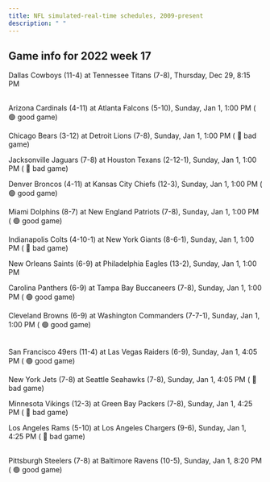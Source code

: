 ```yaml
---
title: NFL simulated-real-time schedules, 2009-present
description: " "
---
```


## Game info for 2022 week 17
Dallas Cowboys (11-4) at Tennessee Titans (7-8), Thursday, Dec 29, 8:15 PM

<br/>Arizona Cardinals (4-11) at Atlanta Falcons (5-10), Sunday, Jan 1, 1:00 PM (	:green_circle: good game)

Chicago Bears (3-12) at Detroit Lions (7-8), Sunday, Jan 1, 1:00 PM (	:red_circle: bad game)

Jacksonville Jaguars (7-8) at Houston Texans (2-12-1), Sunday, Jan 1, 1:00 PM (	:red_circle: bad game)

Denver Broncos (4-11) at Kansas City Chiefs (12-3), Sunday, Jan 1, 1:00 PM (	:green_circle: good game)

Miami Dolphins (8-7) at New England Patriots (7-8), Sunday, Jan 1, 1:00 PM (	:green_circle: good game)

Indianapolis Colts (4-10-1) at New York Giants (8-6-1), Sunday, Jan 1, 1:00 PM (	:red_circle: bad game)

New Orleans Saints (6-9) at Philadelphia Eagles (13-2), Sunday, Jan 1, 1:00 PM

Carolina Panthers (6-9) at Tampa Bay Buccaneers (7-8), Sunday, Jan 1, 1:00 PM (	:green_circle: good game)

Cleveland Browns (6-9) at Washington Commanders (7-7-1), Sunday, Jan 1, 1:00 PM (	:green_circle: good game)

<br/>San Francisco 49ers (11-4) at Las Vegas Raiders (6-9), Sunday, Jan 1, 4:05 PM (	:green_circle: good game)

New York Jets (7-8) at Seattle Seahawks (7-8), Sunday, Jan 1, 4:05 PM (	:red_circle: bad game)

Minnesota Vikings (12-3) at Green Bay Packers (7-8), Sunday, Jan 1, 4:25 PM (	:red_circle: bad game)

Los Angeles Rams (5-10) at Los Angeles Chargers (9-6), Sunday, Jan 1, 4:25 PM (	:red_circle: bad game)

<br/>Pittsburgh Steelers (7-8) at Baltimore Ravens (10-5), Sunday, Jan 1, 8:20 PM (	:green_circle: good game)

